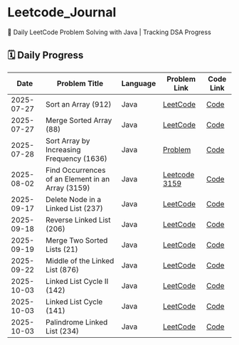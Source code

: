 # Leetcode_Journal

📘 Daily LeetCode Problem Solving with Java | Tracking DSA Progress

## 🗓️ Daily Progress

| Date       | Problem Title                                     | Language | Problem Link                                                                               | Code Link                                                                                    |
| ---------- | ------------------------------------------------- | -------- | ------------------------------------------------------------------------------------------ | -------------------------------------------------------------------------------------------- |
| 2025-07-27 | Sort an Array (912)                               | Java     | [LeetCode](https://leetcode.com/problems/sort-an-array/)                                   | [Code](Java/2025-07-27__SortAnArray_912.java)                                                |
| 2025-07-27 | Merge Sorted Array (88)                           | Java     | [LeetCode](https://leetcode.com/problems/merge-sorted-array/)                              | [Code](./88_MergeSortedArray.java)                                                           |
| 2025-07-28 | Sort Array by Increasing Frequency (1636)         | Java     | [Problem](https://leetcode.com/problems/sort-array-by-increasing-frequency/description/)   | [Code](https://github.com/itzabhi10/leetcode-solutions/blob/main/2025_07_28_SortByFreq.java) |
| 2025-08-02 | Find Occurrences of an Element in an Array (3159) | Java     | [Leetcode 3159](https://leetcode.com/problems/find-occurrences-of-an-element-in-an-array/) | [Code](./Java/FindOccurrences.java)                                                          |
| 2025-09-17 | Delete Node in a Linked List (237)                | Java     | [LeetCode](https://leetcode.com/problems/delete-node-in-a-linked-list/)                    | [Code](./Java/DeleteNode_237.java)                                                           |
| 2025-09-18 | Reverse Linked List (206)                         | Java     | [LeetCode](https://leetcode.com/problems/reverse-linked-list/)                             | [Code](https://github.com/itzabhi10/LeetCode/blob/main/Java/ReverseLinkedList206.java)       |
| 2025-09-19 | Merge Two Sorted Lists (21)                       | Java     | [LeetCode](https://leetcode.com/problems/merge-two-sorted-lists/)                          | [Code](./Java/MergeTwoSortedLists_21.java)                                                   |
| 2025-09-22 | Middle of the Linked List (876)                   | Java     | [LeetCode](https://leetcode.com/problems/middle-of-the-linked-list/)                       | [Code](./Java/MiddleOfTheLinkedList_876.java)                                                |
| 2025-10-03 | Linked List Cycle II (142)                        | Java     | [LeetCode](https://leetcode.com/problems/linked-list-cycle-ii/)                           | [Code](./Java/LinkedListCycleII_142.java)                                                    |
| 2025-10-03 | Linked List Cycle (141)                           | Java     | [LeetCode](https://leetcode.com/problems/linked-list-cycle/)                              | [Code](./Java/LinkedListCycle_141.java)                                                      |
| 2025-10-03 | Palindrome Linked List (234)                      | Java     | [LeetCode](https://leetcode.com/problems/palindrome-linked-list/)                         | [Code](./Java/PalindromeLinkedList_234.java)                                                   |
